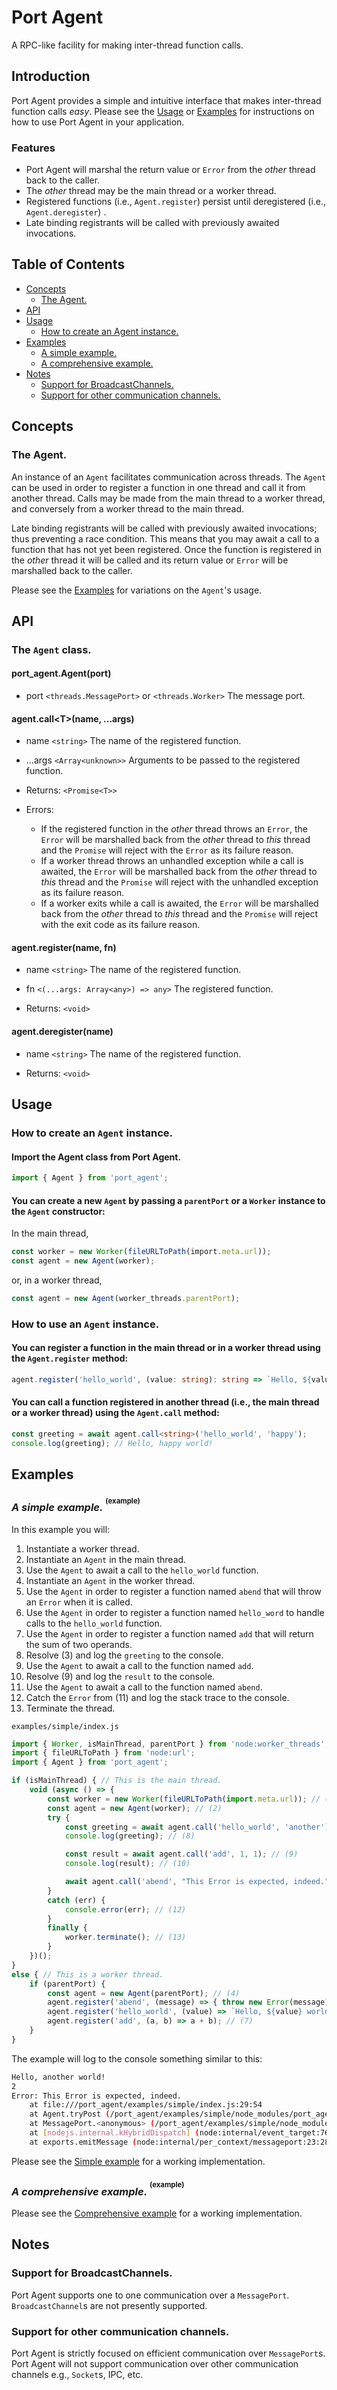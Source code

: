 # Port Agent

A RPC-like facility for making inter-thread function calls.

## Introduction

Port Agent provides a simple and intuitive interface that makes inter-thread function calls *easy*.  Please see the [Usage](#usage) or [Examples](#examples) for instructions on how to use Port Agent in your application.

### Features
- Port Agent will marshal the return value or `Error` from the *other* thread back to the caller.
- The *other* thread may be the main thread or a worker thread.
- Registered functions (i.e., `Agent.register`) persist until deregistered (i.e., `Agent.deregister`) .
- Late binding registrants will be called with previously awaited invocations. 

## Table of Contents
- [Concepts](#concepts)
    - [The Agent.](#the-agent)
- [API](#api)
- [Usage](#usage)
    - [How to create an Agent instance.](#how-to-create-an-agent-instance)
- [Examples](#examples)
    - [A simple example.](#a-simple-example-example)
    - [A comprehensive example.](#a-comprehensive-example-example)
- [Notes](#notes)
    - [Support for BroadcastChannels.](#support-for-broadcastchannels)
    - [Support for other communication channels.](#support-for-other-communication-channels)

## Concepts

### The Agent.

An instance of an `Agent` facilitates communication across threads.  The `Agent` can be used in order to register a function in one thread and call it from another thread.  Calls may be made from the main thread to a worker thread, and conversely from a worker thread to the main thread.

Late binding registrants will be called with previously awaited invocations; thus preventing a race condition.  This means that you may await a call to a function that has not yet been registered.  Once the function is registered in the *other* thread it will be called and its return value or `Error` will be marshalled back to the caller.

Please see the [Examples](#examples) for variations on the `Agent`'s usage.

## API

### The `Agent` class.

#### port_agent.Agent(port)
- port `<threads.MessagePort>` or `<threads.Worker>` The message port.

#### agent.call\<T\>(name, ...args)
- name `<string>` The name of the registered function.
- ...args `<Array<unknown>>` Arguments to be passed to the registered function.

- Returns: `<Promise<T>>`

- Errors:

  - If the registered function in the *other* thread throws an `Error`, the `Error` will be marshalled back from the *other* thread to *this* thread and the `Promise` will reject with the `Error` as its failure reason.
  - If a worker thread throws an unhandled exception while a call is awaited, the `Error` will be marshalled back from the *other* thread to *this* thread and the `Promise` will reject with the unhandled exception as its failure reason.
  - If a worker exits while a call is awaited, the `Error` will be marshalled back from the *other* thread to *this* thread and the `Promise` will reject with the exit code as its failure reason.

#### agent.register(name, fn)
- name `<string>` The name of the registered function.
- fn `<(...args: Array<any>) => any>` The registered function.

- Returns: `<void>`

#### agent.deregister(name)
- name `<string>` The name of the registered function.

- Returns: `<void>`

## Usage

### How to create an `Agent` instance.

#### Import the Agent class from Port Agent.

```ts
import { Agent } from 'port_agent';
```
#### You can create a new `Agent` by passing a `parentPort` or a `Worker` instance to the `Agent` constructor:

In the main thread,
```ts
const worker = new Worker(fileURLToPath(import.meta.url));
const agent = new Agent(worker);
```
or, in a worker thread,
```ts
const agent = new Agent(worker_threads.parentPort);
```
### How to use an `Agent` instance.

#### You can register a function in the main thread or in a worker thread using the `Agent.register` method:

```ts
agent.register('hello_world', (value: string): string => `Hello, ${value} world!`);
```

#### You can call a function registered in another thread (i.e., the main thread or a worker thread) using the `Agent.call` method:

```ts
const greeting = await agent.call<string>('hello_world', 'happy');
console.log(greeting); // Hello, happy world!
```

## Examples

### *A simple example.* <sup><sup>(example)</sup></sup>

In this example you will:

1. Instantiate a worker thread.
2. Instantiate an `Agent` in the main thread.
3. Use the `Agent` to await a call to the `hello_world` function.
4. Instantiate an `Agent` in the worker thread.
5. Use the `Agent` in order to register a function named `abend` that will throw an `Error` when it is called.
6. Use the `Agent` in order to register a function named `hello_word` to handle calls to the `hello_world` function.
7. Use the `Agent` in order to register a function named `add` that will return the sum of two operands.
8. Resolve (3) and log the `greeting` to the console.
9. Use the `Agent` to await a call to the function named `add`.
10. Resolve (9) and log the `result` to the console.
11. Use the `Agent` to await a call to the function named `abend`.
12. Catch the `Error` from (11) and log the stack trace to the console.
13. Terminate the thread.

`examples/simple/index.js`
```js
import { Worker, isMainThread, parentPort } from 'node:worker_threads';
import { fileURLToPath } from 'node:url';
import { Agent } from 'port_agent';

if (isMainThread) { // This is the main thread.
    void (async () => {
        const worker = new Worker(fileURLToPath(import.meta.url)); // (1)
        const agent = new Agent(worker); // (2)
        try {
            const greeting = await agent.call('hello_world', 'another'); // (3)
            console.log(greeting); // (8)

            const result = await agent.call('add', 1, 1); // (9)
            console.log(result); // (10)

            await agent.call('abend', "This Error is expected, indeed.") // (11)
        }
        catch (err) {
            console.error(err); // (12)
        }
        finally {
            worker.terminate(); // (13)
        }
    })();
}
else { // This is a worker thread.
    if (parentPort) {
        const agent = new Agent(parentPort); // (4)
        agent.register('abend', (message) => { throw new Error(message); }); // (5)
        agent.register('hello_world', (value) => `Hello, ${value} world!`); // (6)
        agent.register('add', (a, b) => a + b); // (7)
    }
}
```
The example will log to the console something similar to this:

```bash
Hello, another world!
2
Error: This Error is expected, indeed.
    at file:///port_agent/examples/simple/index.js:29:54
    at Agent.tryPost (/port_agent/examples/simple/node_modules/port_agent/dist/index.js:145:33)
    at MessagePort.<anonymous> (/port_agent/examples/simple/node_modules/port_agent/dist/index.js:114:36)
    at [nodejs.internal.kHybridDispatch] (node:internal/event_target:762:20)
    at exports.emitMessage (node:internal/per_context/messageport:23:28)
```

Please see the [Simple example](https://github.com/faranalytics/port_agent/tree/main/examples/simple) for a working implementation.

### *A comprehensive example.* <sup><sup>(example)</sup></sup>
Please see the [Comprehensive example](https://github.com/faranalytics/port_agent/tree/main/examples/comprehensive) for a working implementation.

## Notes

### Support for BroadcastChannels.
Port Agent supports one to one communication over a `MessagePort`.  `BroadcastChannel`s are not presently supported.

### Support for other communication channels.
Port Agent is strictly focused on efficient communication over `MessagePort`s.  Port Agent will not support communication over other communication channels e.g., `Socket`s, IPC, etc.